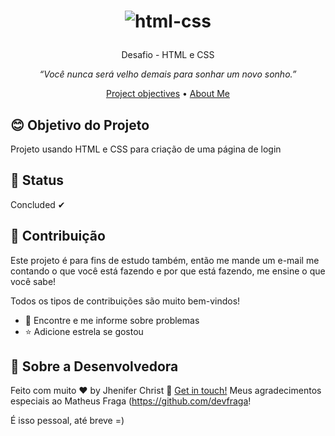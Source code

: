 <h1 align="center">
  

![html-css](https://user-images.githubusercontent.com/85563316/162994063-820cdfbc-b324-4f48-b8b7-50b7b91bdbe2.jpg)


</h1>

<p align="center">Desafio - HTML e CSS</p>

<p align="center"><i>“Você nunca será velho demais para sonhar um novo sonho.”</i> </p>


<p align="center">
  <a href="#blush-objetivo-do-projeto">Project objectives</a> •
  <a href="#art-sobre-a-desenvolvedora">About Me</a>
</p>


## :blush: **Objetivo do Projeto**

Projeto usando HTML e CSS para criação de uma página de login

## 🚀 **Status**

Concluded ✔


## :handshake: **Contribuição**

Este projeto é para fins de estudo também, então me mande um e-mail me contando o que você está fazendo e por que está fazendo, me ensine o que você sabe!

Todos os tipos de contribuições são muito bem-vindos!

-   🐛 Encontre e me informe sobre problemas
-   ⭐️ Adicione estrela se gostou


## :art: **Sobre a Desenvolvedora**

Feito com muito ♥ by Jhenifer Christ :wave: [Get in touch!](https://www.linkedin.com/in/jjheniferchrist/)
Meus agradecimentos especiais ao Matheus Fraga (https://github.com/devfraga!

É isso pessoal, até breve =)
